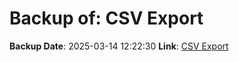 # Backup of: CSV Export

**Backup Date**: 2025-03-14 12:22:30
**Link**: [CSV Export](https://przemienniki.eu/eksport-danych/csv/)
